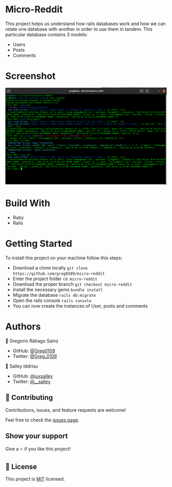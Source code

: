 # Micro-Reddit

This project helps us understand how rails databases work and how we can relate one database with another in order to use them in tandem.
This particular database contains 3 models:
- Users
- Posts
- Comments

# Screenshot

![Screenshot](app/assets/images/Screenshot.png)

# Build With

- Ruby
- Rails

# Getting Started

To install this project on your machine follow this steps:
- Download a clone locally ```git clone https://github.com/greg0109/micro-reddit```
- Enter the project folder ```cd micro-reddit```
- Download the proper branch ```git checkout micro-reddit```
- Install the necessary gems ```bundle install```
- Migrate the database ```rails db:migrate```
- Open the rails console ```rails console```
- You can now create the instances of User, posts and comments

# Authors

👤 Gregorio Rábago Sainz

- GitHub: [@Greg0109](https://github.com/greg0109)
- Twitter: [@Greg_0109](https://twitter.com/greg_0109)

👤 Salley Iddrisu

- GitHub: [@juxsalley](https://github.com/juxsalley)
- Twitter: [@__salley](https://twitter.com/__salley)

## 🤝 Contributing

Contributions, issues, and feature requests are welcome!

Feel free to check the [issues page](https://github.com/greg0109/micro-reddit/issues).

## Show your support

Give a ⭐️ if you like this project!

## 📝 License

This project is [MIT](LICENSE) licensed.

